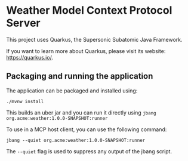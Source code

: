 # Weather Model Context Protocol Server

This project uses Quarkus, the Supersonic Subatomic Java Framework.

If you want to learn more about Quarkus, please visit its website: <https://quarkus.io/>.

## Packaging and running the application

The application can be packaged and installed using:

```shell script
./mvnw install
```

This builds an uber jar and you can run it directly using `jbang org.acme:weather:1.0.0-SNAPSHOT:runner`

To use in a MCP host client, you can use the following command:

```shell script
jbang --quiet org.acme:weather:1.0.0-SNAPSHOT:runner 
```

The `--quiet` flag is used to suppress any output of the jbang script.